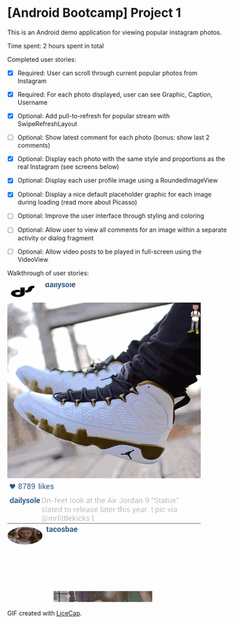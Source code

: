 # [Android Bootcamp] Project 1

This is an Android demo application for viewing popular instagram photos.

Time spent: 2 hours spent in total

Completed user stories:

 * [x] Required: User can scroll through current popular photos from Instagram
 * [x] Required: For each photo displayed, user can see Graphic, Caption, Username
 * [x] Optional: Add pull-to-refresh for popular stream with SwipeRefreshLayout
 * [ ] Optional: Show latest comment for each photo (bonus: show last 2 comments)
 * [x] Optional: Display each photo with the same style and proportions as the real Instagram (see screens below)
 * [x] Optional: Display each user profile image using a RoundedImageView
 * [x] Optional: Display a nice default placeholder graphic for each image during loading (read more about Picasso)
 * [ ] Optional: Improve the user interface through styling and coloring
 * [ ] Optional: Allow user to view all comments for an image within a separate activity or dialog fragment
 * [ ] Optional: Allow video posts to be played in full-screen using the VideoView
 

Walkthrough of user stories:

![Video Walkthrough](android-bootcamp-project-1.gif)

GIF created with [LiceCap](http://www.cockos.com/licecap/).